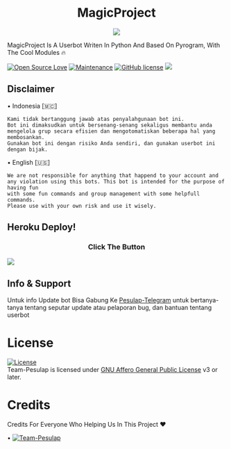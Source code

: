 <h1 align="center">MagicProject</h1>
<p align="center">
  <img src="https://telegra.ph//file/9396551dec6ad110359de.jpg">
</p>



MagicProject Is A Userbot Writen In Python And Based On Pyrogram, With The Cool Modules 🔥

[![Open Source Love](https://badges.frapsoft.com/os/v2/open-source.png?v=103)](https://github.com/Team-Pesulap/MagicProject)
[![Maintenance](https://img.shields.io/badge/Maintained%3F-yes-green?&style=flat-square)](https://GitHub.com/Team-Pesulap/MagicProject/graphs/commit-activity)
[![GitHub license](https://img.shields.io/github/license/Team-Pesulap/MagicProject?&style=flat-square&logo=github)](https://github.com/Team-Pesulap/MagicProject/blob/magic/LICENSE)
    <a href="https://www.python.org/" alt="made-with-python"> <img src="https://img.shields.io/badge/Made%20with-Python-black.svg?style=flat-square&logo=python&logoColor=blue&color=red" /></a>
    
## Disclaimer

• Indonesia [🇲🇨]
```
Kami tidak bertanggung jawab atas penyalahgunaan bot ini.
Bot ini dimaksudkan untuk bersenang-senang sekaligus membantu anda
mengelola grup secara efisien dan mengotomatiskan beberapa hal yang membosankan.
Gunakan bot ini dengan risiko Anda sendiri, dan gunakan userbot ini dengan bijak.
```
• English [🇺🇸]
```
We are not responsible for anything that happend to your account and
any violation using this bots. This bot is intended for the purpose of having fun
with some fun commands and group management with some helpfull commands.
Please use with your own risk and use it wisely.
```


## Heroku Deploy!
<h3 align="center">Click The Button</h3>
<a href="https://heroku.com/deploy?template=https://github.com/Team-Pesulap/MagicProject"><img src="https://www.herokucdn.com/deploy/button.svg"></a>
</div>

## Info & Support 
  
Untuk info Update bot Bisa Gabung Ke  [Pesulap-Telegram](https://t.me/PesulapTelegram) untuk bertanya-tanya tentang seputar update atau pelaporan bug, dan bantuan tentang userbot


# License
[![License](https://www.gnu.org/graphics/agplv3-155x51.png)](LICENSE)   
Team-Pesulap is licensed under [GNU Affero General Public License](https://www.gnu.org/licenses/agpl-3.0.en.html) v3 or later.



# Credits 
Credits For Everyone Who Helping Us In This Project ❤️
 
 • [![Team-Pesulap](https://img.shields.io/static/v1?label=Team-Pesulap&message=devs&color=critical)](https://t.me/PesulapTelegram)
